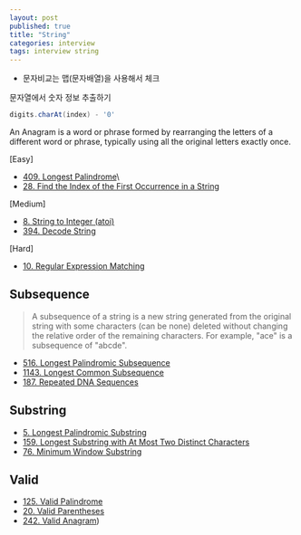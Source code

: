 ```yaml
---
layout: post
published: true
title: "String"
categories: interview
tags: interview string
---
```


- 문자비교는 맵(문자배열)을 사용해서 체크

문자열에서 숫자 정보 추출하기
```java
digits.charAt(index) - '0'
```

An Anagram is a word or phrase formed by rearranging the letters of a different word or phrase, typically using all the original letters exactly once.

[Easy]
- [409. Longest Palindrome](https://leetcode.com/problems/longest-palindrome/)\
- [28. Find the Index of the First Occurrence in a String](https://leetcode.com/problems/find-the-index-of-the-first-occurrence-in-a-string/)

[Medium]
- [8. String to Integer (atoi)](https://leetcode.com/problems/string-to-integer-atoi/)
- [394. Decode String](https://leetcode.com/problems/decode-string/)

[Hard]
- [10. Regular Expression Matching](https://leetcode.com/problems/regular-expression-matching/)

## Subsequence
> A subsequence of a string is a new string generated from the original string with some characters (can be none) deleted without changing the relative order of the remaining characters.
  For example, "ace" is a subsequence of "abcde".

- [516. Longest Palindromic Subsequence](https://leetcode.com/problems/longest-palindromic-subsequence/)
- [1143. Longest Common Subsequence](https://leetcode.com/problems/longest-common-subsequence/)
- [187. Repeated DNA Sequences](https://leetcode.com/problems/repeated-dna-sequences/)

## Substring

- [5. Longest Palindromic Substring](https://leetcode.com/problems/longest-palindromic-substring)
- [159. Longest Substring with At Most Two Distinct Characters](https://leetcode.com/problems/longest-substring-with-at-most-two-distinct-characters/)
- [76. Minimum Window Substring](https://leetcode.com/problems/minimum-window-substring/)

## Valid
- [125. Valid Palindrome](https://leetcode.com/problems/valid-palindrome/)
- [20. Valid Parentheses](https://leetcode.com/problems/valid-parentheses/)
- [242. Valid Anagram](https://leetcode.com/problems/valid-anagram/))
